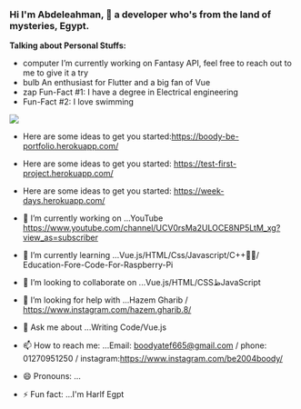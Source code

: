 ### Hi I'm Abdeleahman, 👋 a developer who's from the land of mysteries, Egypt.

**Talking about Personal Stuffs:**

* computer I’m currently working on Fantasy API, feel free to reach out to me to give it a try
* bulb An enthusiast for Flutter and a big fan of Vue
* zap Fun-Fact #1: I have a degree in Electrical engineering
* Fun-Fact #2: I love swimming

![](https://i.imgur.com/wXZ7x7m.jpg)


* Here are some ideas to get you started:https://boody-be-portfolio.herokuapp.com/

* Here are some ideas to get you started: https://test-first-project.herokuapp.com/

* Here are some ideas to get you started: https://week-days.herokuapp.com/

- 🔭 I’m currently working on ...YouTube https://www.youtube.com/channel/UCV0rsMa2ULOCE8NP5LtM_xg?view_as=subscriber
- 🌱 I’m currently learning ...Vue.js/HTML/Css/Javascript/C++/ُُEducation-Fore-Code-For-Raspberry-Pi 
- 👯 I’m looking to collaborate on ...Vue.js/HTML/CSSظJavaScript

- 🤔 I’m looking for help with ...Hazem Gharib / https://www.instagram.com/hazem.gharib.8/
- 💬 Ask me about ...Writing Code/Vue.js
- 📫 How to reach me: ...Email: boodyatef665@gmail.com / phone: 01270951250 / instagram:https://www.instagram.com/be2004boody/
- 😄 Pronouns: ...
- ⚡ Fun fact: ...I'm Harlf Egpt

